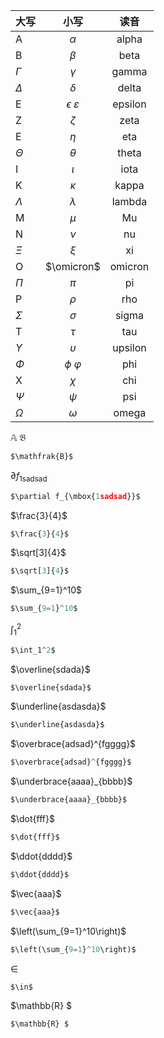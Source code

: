 |大写|小写|读音| 
| ------------- |:---------------:|:---------------:|
|A					|$\alpha$						|alpha|
|B					|$\beta$						|	beta|
|$\Gamma$			|$\gamma$						|gamma|
|$\Delta$			|$\delta$						|delta|
|E					|$\epsilon$	$\varepsilon$		|epsilon|
|Z					|$\zeta$						|	zeta|
|E					|$\eta$							|eta	|
|$\Theta$			|$\theta$						|theta|
|I					|$\iota$						|	iota|
|K					|$\kappa$						|kappa|
|$\Lambda$			|$\lambda$						|lambda|
|M					|$\mu$							|Mu	|
|N					|$\nu$							|nu	|
|$\Xi$				|$\xi$							|xi	|
|O					|$\omicron$						|omicron|
|$\Pi$				|$\pi$							|pi	|
|P					|$\rho$							|rho	|
|$\Sigma$			|$\sigma$						|sigma|
|T					|$\tau$							|tau	|
|$\Upsilon$			|$\upsilon$						|upsilon|
|$\Phi$				|$\phi$	$\varphi$				|phi	|
|X					|$\chi$							|chi	|
|$\Psi$				|$\psi$							|psi	|
|$\Omega$			|$\omega$						|omega	|

$\mathbb{A}$
$\mathfrak{B}$

~~~python hl_lines="1"
$\mathfrak{B}$
~~~

$\partial f_{\mbox{1sadsad}}$
~~~python hl_lines="1"
$\partial f_{\mbox{1sadsad}}$
~~~

$\frac{3}{4}$
~~~python hl_lines="1"
$\frac{3}{4}$
~~~

$\sqrt[3]{4}$
~~~python hl_lines="1"
$\sqrt[3]{4}$
~~~


$\sum_{9=1}^10$
~~~python hl_lines="1"
$\sum_{9=1}^10$
~~~


$\int_1^2$
~~~python hl_lines="1"
$\int_1^2$
~~~


$\overline{sdada}$
~~~python hl_lines="1"
$\overline{sdada}$
~~~


$\underline{asdasda}$
~~~python hl_lines="1"
$\underline{asdasda}$
~~~

$\overbrace{adsad}^{fgggg}$

~~~python hl_lines="1"
$\overbrace{adsad}^{fgggg}$

~~~

$\underbrace{aaaa}_{bbbb}$

~~~python hl_lines="1"
$\underbrace{aaaa}_{bbbb}$

~~~

$\dot{fff}$

~~~python hl_lines="1"
$\dot{fff}$

~~~

$\ddot{dddd}$

~~~python hl_lines="1"
$\ddot{dddd}$

~~~

$\vec{aaa}$

~~~python hl_lines="1"
$\vec{aaa}$

~~~


$\left(\sum_{9=1}^10\right)$
~~~python hl_lines="1"
$\left(\sum_{9=1}^10\right)$

~~~
$\in$
~~~python hl_lines="1"
$\in$

~~~
$\mathbb{R} $
~~~python hl_lines="1"
$\mathbb{R} $

~~~

